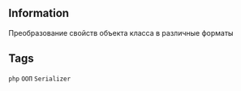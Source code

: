 Information
-----------
Преобразование свойств объекта класса в различные форматы

Tags
-----
``php``
``ООП``
``Serializer``